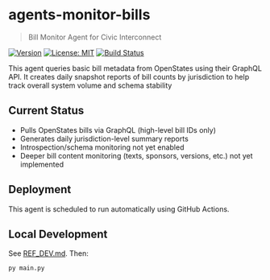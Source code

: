 # agents-monitor-bills


> Bill Monitor Agent for Civic Interconnect

[![Version](https://img.shields.io/badge/version-v0.2.1-blue)](https://github.com/civic-interconnect/agents-monitor-bills/releases)
[![License: MIT](https://img.shields.io/badge/license-MIT-green.svg)](https://opensource.org/licenses/MIT)
[![Build Status](https://github.com/civic-interconnect/agents-monitor-bills/actions/workflows/agent-runner.yml/badge.svg)](https://github.com/civic-interconnect/agents-monitor-bills/actions)

This agent queries basic bill metadata from OpenStates using their GraphQL API.
It creates daily snapshot reports of bill counts by jurisdiction to help track overall system volume and schema stability

## Current Status

- Pulls OpenStates bills via GraphQL (high-level bill IDs only)
- Generates daily jurisdiction-level summary reports
- Introspection/schema monitoring not yet enabled
- Deeper bill content monitoring (texts, sponsors, versions, etc.) not yet implemented

## Deployment

This agent is scheduled to run automatically using GitHub Actions.

## Local Development

See [REF_DEV.md](./REF_DEV.md). Then:

```shell
py main.py
```
